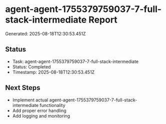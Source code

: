 # agent-agent-1755379759037-7-full-stack-intermediate Report

Generated: 2025-08-18T12:30:53.451Z

## Status
- Task: agent-agent-1755379759037-7-full-stack-intermediate
- Status: Completed
- Timestamp: 2025-08-18T12:30:53.451Z

## Next Steps
- Implement actual agent-agent-1755379759037-7-full-stack-intermediate functionality
- Add proper error handling
- Add logging and monitoring
